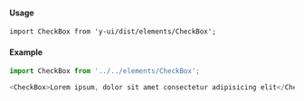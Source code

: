 #### Usage

```markdown
import CheckBox from 'y-ui/dist/elements/CheckBox';
```

#### Example

```js
import CheckBox from '../../elements/CheckBox';

<CheckBox>Lorem ipsum, dolor sit amet consectetur adipisicing elit</CheckBox>;
```
